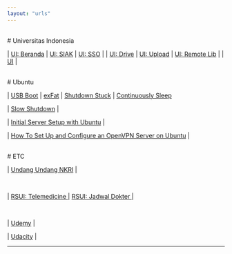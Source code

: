 ```yaml
---
layout: "urls"
---
```


<br>
# Universitas Indonesia

| [UI: Beranda](https://beranda.ui.ac.id/) | [UI: SIAK](https://academic.ui.ac.id/) | [UI: SSO](https://sso.ui.ac.id/) |
| [UI: Drive](https://drive.ui.ac.id/)     | [UI: Upload](http://upload.ui.ac.id/)  | [UI: Remote Lib](https://remote-lib.ui.ac.id/) | 
| [UI](https://ui.ac.id/) | 

<br>
# Ubuntu

| [USB Boot](https://ubuntu.com/tutorials/create-a-usb-stick-on-ubuntu) | [exFat](https://itsfoss.com/mount-exfat/) | [ Shutdown Stuck](https://askubuntu.com/questions/1029068/ubuntu-18-04-stuck-at-shutdown) | [Continuously Sleep](https://unix.stackexchange.com/questions/25133/ubuntu-server-continuously-goes-to-sleep/)

| [Slow Shutdown](https://medium.com/@sbyang/slow-shut-down-of-ubuntu-18-04-e5fcc31255e2) |

| [Initial Server Setup with Ubuntu](https://www.digitalocean.com/community/tutorials/initial-server-setup-with-ubuntu-20-04) |

| [How To Set Up and Configure an OpenVPN Server on Ubuntu](https://www.digitalocean.com/community/tutorials/how-to-set-up-and-configure-an-openvpn-server-on-ubuntu-20-04) |


<br>
# ETC

| [Undang Undang NKRI](https://uu.vlsm.org/) |

<br>

| [RSUI: Telemedicine  ](http://bit.ly/telemedicineRSUI) | [RSUI: Jadwal Dokter ](http://bit.ly/jadwaldokterRSUI) |

<br>

| [Udemy](https://www.udemy.com/) |

| [Udacity](https://www.udacity.com/) |

<hr>

